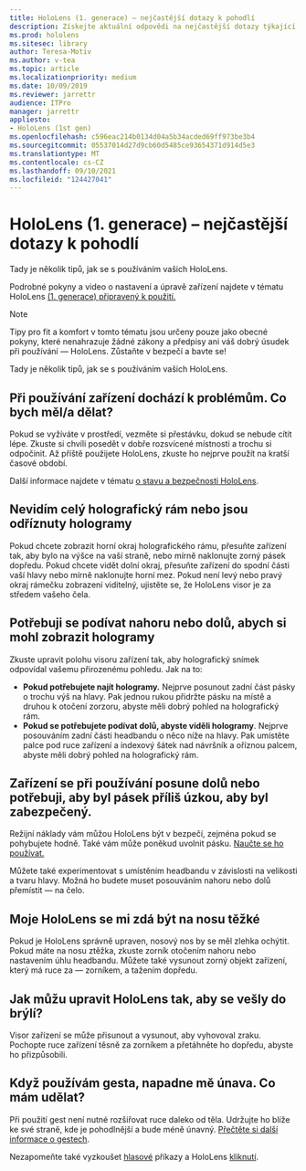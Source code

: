 ```yaml
---
title: HoloLens (1. generace) – nejčastější dotazy k pohodlí
description: Získejte aktuální odpovědi na nejčastější dotazy týkající se toho, jak přizpůsobit zařízení HoloLens hybridní reality (1. generace).
ms.prod: hololens
ms.sitesec: library
author: Teresa-Motiv
ms.author: v-tea
ms.topic: article
ms.localizationpriority: medium
ms.date: 10/09/2019
ms.reviewer: jarrettr
audience: ITPro
manager: jarrettr
appliesto:
- HoloLens (1st gen)
ms.openlocfilehash: c596eac214b0134d04a5b34acded69ff973be3b4
ms.sourcegitcommit: 05537014d27d9cb60d5485ce93654371d914d5e3
ms.translationtype: MT
ms.contentlocale: cs-CZ
ms.lasthandoff: 09/10/2021
ms.locfileid: "124427041"
---
```

# <a name="hololens-1st-gen-fit-and-comfort-frequently-asked-questions"></a>HoloLens (1. generace) – nejčastější dotazy k pohodlí

Tady je několik tipů, jak se s používáním vašich HoloLens.

Podrobné pokyny a video o nastavení a úpravě zařízení najdete v tématu HoloLens [(1. generace) připravený k použití.](hololens1-setup.md)

> [!NOTE]
> Tipy pro fit a komfort v tomto tématu jsou určeny pouze jako obecné pokyny, které nenahrazuje žádné zákony a předpisy ani váš dobrý úsudek při používání &mdash; HoloLens. Zůstaňte v bezpečí a bavte se!

Tady je několik tipů, jak se s používáním vašich HoloLens.

## <a name="im-experiencing-discomfort-when-i-use-my-device-what-should-i-do"></a>Při používání zařízení dochází k problémům. Co bych měl/a dělat?

Pokud se vyžíváte v prostředí, vezměte si přestávku, dokud se nebude cítit lépe. Zkuste si chvíli posedět v dobře rozsvícené místnosti a trochu si odpočinit. Až příště použijete HoloLens, zkuste ho nejprve použít na kratší časové období.

Další informace najdete v tématu [o stavu a bezpečnosti HoloLens](https://go.microsoft.com/fwlink/p/?LinkId=746661).

## <a name="i-cant-see-the-whole-holographic-frame-or-my-holograms-are-cut-off"></a>Nevidím celý holografický rám nebo jsou odříznuty hologramy

Pokud chcete zobrazit horní okraj holografického rámu, přesuňte zařízení tak, aby bylo na výšce na vaší straně, nebo mírně naklonujte zorný pásek dopředu. Pokud chcete vidět dolní okraj, přesuňte zařízení do spodní části vaší hlavy nebo mírně naklonujte horní mez. Pokud není levý nebo pravý okraj rámečku zobrazení viditelný, ujistěte se, že HoloLens visor je za středem vašeho čela.

## <a name="i-need-to-look-up-or-down-to-see-holograms"></a>Potřebuji se podívat nahoru nebo dolů, abych si mohl zobrazit hologramy

Zkuste upravit polohu visoru zařízení tak, aby holografický snímek odpovídal vašemu přirozenému pohledu. Jak na to:

- **Pokud potřebujete najít hologramy.** Nejprve posunout zadní část pásky o trochu výš na hlavy. Pak jednou rukou přidržte pásku na místě a druhou k otočení zorzoru, abyste měli dobrý pohled na holografický rám.
- **Pokud se potřebujete podívat dolů, abyste viděli hologramy**. Nejprve posouváním zadní části headbandu o něco níže na hlavy. Pak umístěte palce pod ruce zařízení a indexový šátek nad návršník a oříznou palcem, abyste měli dobrý pohled na holografický rám.

## <a name="the-device-slides-down-when-im-using-it-or-i-need-to-make-the-headband-too-tight-to-keep-it-secure"></a>Zařízení se při používání posune dolů nebo potřebuji, aby byl pásek příliš úzkou, aby byl zabezpečený.

Režijní náklady vám můžou HoloLens být v bezpečí, zejména pokud se pohybujete hodně. Také vám může poněkud uvolnit pásku. [Naučte se ho používat.](hololens1-setup.md#adjust-fit)

Můžete také experimentovat s umístěním headbandu v závislosti na velikosti a tvaru hlavy. Možná ho budete muset posouváním nahoru nebo dolů přemístit &mdash; na čelo.

## <a name="my-hololens-feels-heavy-on-my-nose"></a>Moje HoloLens se mi zdá být na nosu těžké

Pokud je HoloLens správně upraven, nosový nos by se měl zlehka ochýtit. Pokud máte na nosu ztěžka, zkuste zorník otočením nahoru nebo nastavením úhlu headbandu. Můžete také vysunout zorný objekt zařízení, který má ruce za &mdash; zorníkem, a tažením dopředu.

## <a name="how-can-i-adjust-hololens-to-fit-with-my-glasses"></a>Jak můžu upravit HoloLens tak, aby se vešly do brýlí?

Visor zařízení se může přisunout a vysunout, aby vyhovoval zraku. Pochopte ruce zařízení těsně za zorníkem a přetáhněte ho dopředu, abyste ho přizpůsobili.

## <a name="my-arm-gets-tired-when-i-use-gestures-what-can-i-do"></a>Když používám gesta, napadne mě únava. Co mám udělat?

Při použití gest není nutné rozšiřovat ruce daleko od těla. Udržujte ho blíže ke své straně, kde je pohodlnější a bude méně únavný. [Přečtěte si další informace o gestech](hololens1-basic-usage.md#use-hololens-with-your-hands).

Nezapomeňte také vyzkoušet [hlasové](hololens-cortana.md) příkazy a HoloLens [kliknutí](hololens1-clicker.md).
